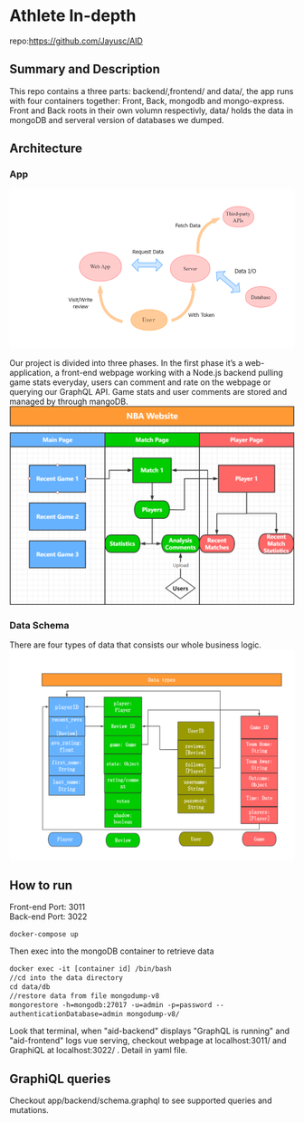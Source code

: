 # Athlete In-depth

repo:https://github.com/Jayusc/AID

## Summary and Description

This repo contains a three parts: backend/,frontend/ and data/, the app runs with four containers together: Front, Back, mongodb and mongo-express.
Front and Back roots in their own volumn respectivly, data/ holds the data in mongoDB and serveral version of databases we dumped.

## Architecture

### App

![architecture](./architecture.png)

Our project is divided into three phases. In the first phase it’s a web-application, a front-end webpage working with a Node.js backend pulling game stats everyday, users can comment and rate on the webpage or querying our GraphQL API. Game stats and user comments are stored and managed by through mangoDB.
![front](./front_arch.png)

### Data Schema

There are four types of data that consists our whole business logic.
![dataschema](./datatype.png)

## How to run

Front-end Port: 3011\
Back-end Port: 3022

```
docker-compose up
```

Then exec into the mongoDB container to retrieve data

```
docker exec -it [container id] /bin/bash
//cd into the data directory
cd data/db
//restore data from file mongodump-v8
mongorestore -h=mongodb:27017 -u=admin -p=password --authenticationDatabase=admin mongodump-v8/
```

Look that terminal, when "aid-backend" displays "GraphQL is running" and "aid-frontend" logs vue serving,
checkout webpage at localhost:3011/ and GraphiQL at localhost:3022/ . Detail in yaml file.

## GraphiQL queries

Checkout app/backend/schema.graphql to see supported queries and mutations.
